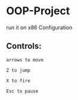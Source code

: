 # OOP-Project

run it on x86 Configuration

## Controls:

    arrows to move

    Z to jump

    X to fire

    Esc to pause
